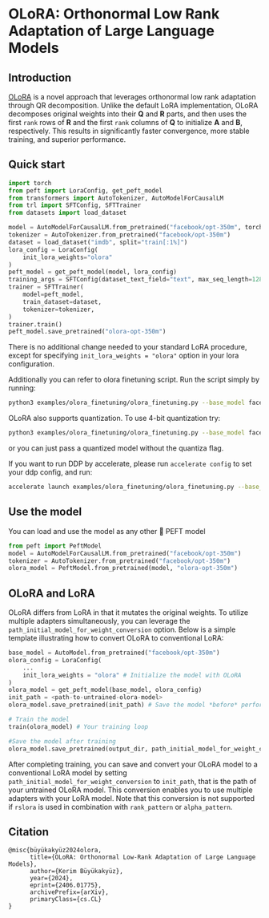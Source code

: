 # OLoRA: Orthonormal Low Rank Adaptation of Large Language Models

## Introduction
[OLoRA](https://arxiv.org/abs/2406.01775) is a novel approach that leverages orthonormal low rank adaptation through QR decomposition. Unlike the default LoRA implementation, OLoRA decomposes original weights into their $\mathbf{Q}$ and $\mathbf{R}$ parts, and then uses the first `rank` rows of $\mathbf{R}$ and the first `rank` columns of $\mathbf{Q}$ to initialize $\mathbf{A}$ and $\mathbf{B}$, respectively. This results in significantly faster convergence, more stable training, and superior performance.

## Quick start
```python
import torch
from peft import LoraConfig, get_peft_model
from transformers import AutoTokenizer, AutoModelForCausalLM
from trl import SFTConfig, SFTTrainer
from datasets import load_dataset

model = AutoModelForCausalLM.from_pretrained("facebook/opt-350m", torch_dtype=torch.bfloat16, device_map="auto")
tokenizer = AutoTokenizer.from_pretrained("facebook/opt-350m")
dataset = load_dataset("imdb", split="train[:1%]")
lora_config = LoraConfig(
    init_lora_weights="olora"
)
peft_model = get_peft_model(model, lora_config)
training_args = SFTConfig(dataset_text_field="text", max_seq_length=128)
trainer = SFTTrainer(
    model=peft_model,
    train_dataset=dataset,
    tokenizer=tokenizer,
)
trainer.train()
peft_model.save_pretrained("olora-opt-350m")
```

There is no additional change needed to your standard LoRA procedure, except for specifying `init_lora_weights = "olora"` option in your lora configuration.

Additionally you can refer to olora finetuning script.
Run the script simply by running:
```bash
python3 examples/olora_finetuning/olora_finetuning.py --base_model facebook/opt-350m
```
OLoRA also supports quantization. To use 4-bit quantization try:
```bash
python3 examples/olora_finetuning/olora_finetuning.py --base_model facebook/opt-350m --quantize
```
or you can just pass a quantized model without the quantiza flag.

If you want to run DDP by accelerate, please run `accelerate config` to set your ddp config, and run:
```bash
accelerate launch examples/olora_finetuning/olora_finetuning.py --base_model facebook/opt-350m
```


## Use the model
You can load and use the model as any other 🤗 PEFT model
```python
from peft import PeftModel
model = AutoModelForCausalLM.from_pretrained("facebook/opt-350m")
tokenizer = AutoTokenizer.from_pretrained("facebook/opt-350m")
olora_model = PeftModel.from_pretrained(model, "olora-opt-350m")
```

## OLoRA and LoRA
OLoRA differs from LoRA in that it mutates the original weights. To utilize multiple adapters simultaneously, you can leverage the `path_initial_model_for_weight_conversion` option. Below is a simple template illustrating how to convert OLoRA to conventional LoRA:
```python
base_model = AutoModel.from_pretrained("facebook/opt-350m")
olora_config = LoraConfig(
    ...
    init_lora_weights = "olora" # Initialize the model with OLoRA
)
olora_model = get_peft_model(base_model, olora_config)
init_path = <path-to-untrained-olora-model>
olora_model.save_pretrained(init_path) # Save the model *before* performing any training

# Train the model
train(olora_model) # Your training loop

#Save the model after training
olora_model.save_pretrained(output_dir, path_initial_model_for_weight_conversion=init_path) 
```
After completing training, you can save and convert your OLoRA model to a conventional LoRA model by setting `path_initial_model_for_weight_conversion` to `init_path`, that is the path of your untrained OLoRA model. This conversion enables you to use multiple adapters with your LoRA model. Note that this conversion is not supported if `rslora` is used in combination with `rank_pattern` or `alpha_pattern`.

## Citation
```
@misc{büyükakyüz2024olora,
      title={OLoRA: Orthonormal Low-Rank Adaptation of Large Language Models}, 
      author={Kerim Büyükakyüz},
      year={2024},
      eprint={2406.01775},
      archivePrefix={arXiv},
      primaryClass={cs.CL}
}
```
